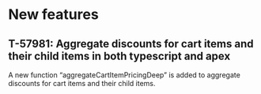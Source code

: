 # New features

## T-57981: Aggregate discounts for cart items and their child items in both typescript and apex

A new function “aggregateCartItemPricingDeep” is added to aggregate discounts for cart items and their child items.
